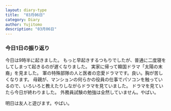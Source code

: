 ```yaml
---
layout: diary-type
title:  "03月06日"
category: Diary
author: Yujitomo
description: "03月06日"
---
```




### 今日1日の振り返り

今日は9時半に起きました。
もっと早起きするつもりでしたが、普通に二度寝をしてしまって起きるのが遅くなりました。
実家に帰って韓国ドラマ「太陽の末裔」を見ました。
軍の特殊部隊の人と医者の恋愛ドラマです。良い。胸が苦しくなります。
母親が、マンションの何らかの役員の仕事でパソコンを触っているので、いろいろと教えたりしながらドラマを見ていました。
ドラマを見ていたら今日が終わりました。
外務員試験の勉強は全然していません。やばい。

明日は友人と遊びます。やばい。
